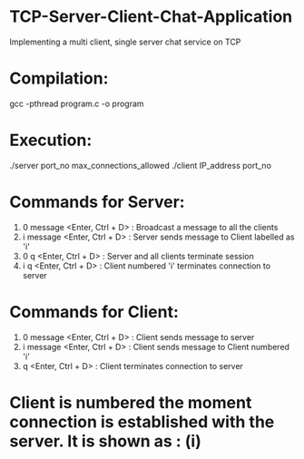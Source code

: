 # TCP-Server-Client-Chat-Application
Implementing a multi client, single server chat service on TCP

# Compilation: 
  gcc -pthread program.c -o program

# Execution: 
  ./server port_no max_connections_allowed
  ./client IP_address port_no
             
# Commands for Server: 
  1. 0 message <Enter, Ctrl + D> : Broadcast a message to all the clients
  2. i message <Enter, Ctrl + D> : Server sends message to Client labelled as 'i'
  3. 0 q <Enter, Ctrl + D> : Server and all clients terminate session
  4. i q <Enter, Ctrl + D> : Client numbered 'i' terminates connection to server
  
# Commands for Client:
  1. 0 message <Enter, Ctrl + D> : Client sends message to server
  2. i message <Enter, Ctrl + D> : Client sends message to Client numbered 'i'
  3. q <Enter, Ctrl + D> : Client terminates connection to server
  
# Client is numbered the moment connection is established with the server. It is shown as : (i) 
